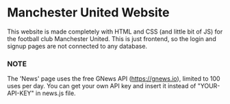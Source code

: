 # Manchester United Website
This website is made completely with HTML and CSS (and little bit of JS) for the football club Manchester United. This is just frontend, so the login and signup pages are not connected to any database.

### NOTE
The 'News' page uses the free GNews API (https://gnews.io), limited to 100 uses per day. You can get your own API key and insert it instead of "YOUR-API-KEY" in news.js file.
